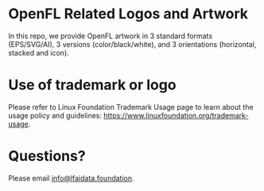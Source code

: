 # OpenFL Related Logos and Artwork 
In this repo, we provide OpenFL artwork in 3 standard formats (EPS/SVG/AI), 3 versions (color/black/white), and 3 orientations (horizontal, stacked and icon).

# Use of trademark or logo 
Please refer to Linux Foundation Trademark Usage page to learn about the usage policy and guidelines: https://www.linuxfoundation.org/trademark-usage. 

# Questions? 
Please email info@lfaidata.foundation.
